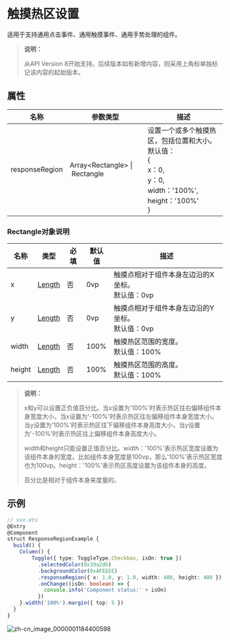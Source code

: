 # 触摸热区设置

适用于支持通用点击事件、通用触摸事件、通用手势处理的组件。

>  **说明：**
>
>  从API Version 8开始支持。后续版本如有新增内容，则采用上角标单独标记该内容的起始版本。


## 属性


| 名称           | 参数类型                                      | 描述                                                         |
| -------------- | --------------------------------------------- | ------------------------------------------------------------ |
| responseRegion | Array&lt;Rectangle&gt;&nbsp;\|&nbsp;Rectangle | 设置一个或多个触摸热区，包括位置和大小。<br/>默认值：<br/>{<br/>x：0,<br/>y：0,<br/>width：'100%',<br/>height：'100%'<br/>} |


### Rectangle对象说明
| 名称   | 类型                         | 必填 | 默认值 | 描述                                                |
| ------ | ---------------------------- | ---- | ------ | --------------------------------------------------- |
| x      | [Length](ts-types.md#length) | 否   | 0vp    | 触摸点相对于组件本身左边沿的X坐标。<br/>默认值：0vp |
| y      | [Length](ts-types.md#length) | 否   | 0vp    | 触摸点相对于组件本身左边沿的Y坐标。<br/>默认值：0vp |
| width  | [Length](ts-types.md#length) | 否   | 100%   | 触摸热区范围的宽度。<br/>默认值：100%               |
| height | [Length](ts-types.md#length) | 否   | 100%   | 触摸热区范围的高度。<br/>默认值：100%               |

  >  **说明：**
  >
  >  x和y可以设置正负值百分比。当x设置为'100%'时表示热区往右偏移组件本身宽度大小，当x设置为'-100%'时表示热区往左偏移组件本身宽度大小。当y设置为'100%'时表示热区往下偏移组件本身高度大小，当y设置为'-100%'时表示热区往上偏移组件本身高度大小。
  >
  >  width和height只能设置正值百分比。width：'100%'表示热区宽度设置为该组件本身的宽度。比如组件本身宽度是100vp，那么'100%'表示热区宽度也为100vp。height：'100%'表示热区高度设置为该组件本身的高度。
  >
  >  百分比是相对于组件本身来度量的。


## 示例

```ts
// xxx.ets
@Entry
@Component
struct ResponseRegionExample {
  build() {
    Column() {
        Toggle({ type: ToggleType.Checkbox, isOn: true })
          .selectedColor(0x39a2db)
          .backgroundColor(0xAFEEEE)
          .responseRegion({ x: 1.0, y: 1.0, width: 400, height: 400 })
          .onChange((isOn: boolean) => {
            console.info('Component status:' + isOn)
          })
    }.width('100%').margin({ top: 5 })
  }
}
```

![zh-cn_image_0000001184400598](figures/zh-cn_image_0000001184400598.gif)

